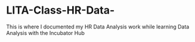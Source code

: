 # LITA-Class-HR-Data-
This is where I documented my HR Data Analysis work while learning Data Analysis with the Incubator Hub
